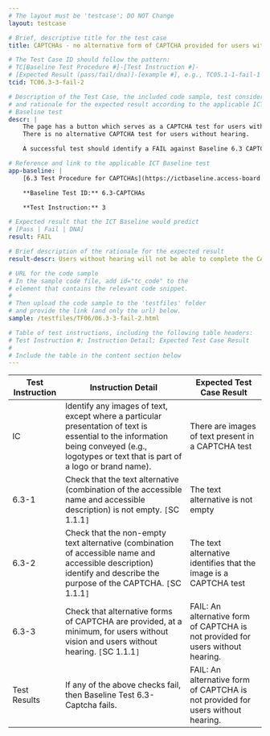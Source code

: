 ```yaml
---
# The layout must be 'testcase'; DO NOT Change
layout: testcase

# Brief, descriptive title for the test case
title: CAPTCHAs - no alternative form of CAPTCHA provided for users without hearing

# The Test Case ID should follow the pattern:
# TC[Baseline Test Procedure #]-[Test Instruction #]-
# [Expected Result (pass/fail/dna)]-[example #], e.g., TC05.1-1-fail-1
tcid: TC06.3-3-fail-2

# Description of the Test Case, the included code sample, test considerations,
# and rationale for the expected result according to the applicable ICT
# Baseline test
descr: |
    The page has a button which serves as a CAPTCHA test for users without vision. The button has a meaningful alternative text which describes the purpose of the button. When the button is pressed, the sound of a horse is played.
    There is no alternative CAPTCHA test for users without hearing.

    A successful test should identify a FAIL against Baseline 6.3 CAPTCHAs.

# Reference and link to the applicable ICT Baseline test
app-baseline: |
    [6.3 Test Procedure for CAPTCHAs](https://ictbaseline.access-board.gov/06Images/#63-test-procedure-for-captchas)

    **Baseline Test ID:** 6.3-CAPTCHAs

    **Test Instruction:** 3

# Expected result that the ICT Baseline would predict
# [Pass | Fail | DNA]
result: FAIL

# Brief description of the rationale for the expected result
result-descr: Users without hearing will not be able to complete the CAPTCHA since the CAPTCHA requires hearing

# URL for the code sample
# In the sample code file, add id="tc_code" to the
# element that contains the relevant code snippet.
#
# Then upload the code sample to the 'testfiles' folder
# and provide the link (and only the url) below.
sample: /testfiles/TF06/06.3-3-fail-2.html

# Table of test instructions, including the following table headers:
# Test Instruction #; Instruction Detail; Expected Test Case Result
#
# Include the table in the content section below
---
```

| Test Instruction | Instruction Detail | Expected Test Case Result |
|------------------|--------------------|---------------------------|
| IC | Identify any images of text, except where a particular presentation of text is essential to the information being conveyed (e.g., logotypes or text that is part of a logo or brand name). | There are images of text present in a CAPTCHA test |
| 6.3-1 | Check that the text alternative (combination of the accessible name and accessible description) is not empty. `[`SC 1.1.1`]` | The text alternative is not empty |
| 6.3-2 | Check that the non-empty text alternative (combination of accessible name and accessible description) identify and describe the purpose of the CAPTCHA. `[`SC 1.1.1`]` | The text alternative identifies that the image is a CAPTCHA test |
| 6.3-3 | Check that alternative forms of CAPTCHA are provided, at a minimum, for users without vision and users without hearing. `[`SC 1.1.1`]` | FAIL: An alternative form of CAPTCHA is not provided for users without hearing. |
| Test Results | If any of the above checks fail, then Baseline Test 6.3-Captcha fails. |  FAIL: An alternative form of CAPTCHA is not provided for users without hearing. |

